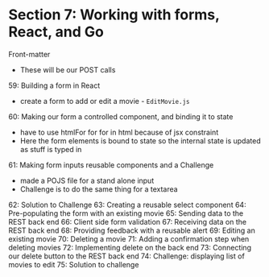 # Section 7: Working with forms, React, and Go
Front-matter
- These will be our POST calls

59: Building a form in React
- create a form to add or edit a movie - `EditMovie.js`
  
60: Making our form a controlled component, and binding it to state
- have to use htmlFor for for in html because of jsx constraint
- Here the form elements is bound to state so the internal state is updated as stuff is typed in

61: Making form inputs reusable components and a Challenge
- made a POJS file for a stand alone input
- Challenge is to do the same thing for a textarea

62: Solution to Challenge
63: Creating a reusable select component
64: Pre-populating the form with an existing movie
65: Sending data to the REST back end
66: Client side form validation
67: Receiving data on the REST back end
68: Providing feedback with a reusable alert
69: Editing an existing movie
70: Deleting a movie
71: Adding a confirmation step when deleting movies
72: Implementing delete on the back end
73: Connecting our delete button to the REST back end
74: Challenge: displaying list of movies to edit
75: Solution to challenge
